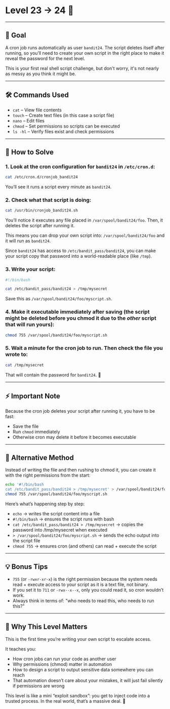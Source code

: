 # Level 23 → 24 🔐  

---

## 🎯 Goal  

A cron job runs automatically as user `bandit24`. The script deletes itself after running, so you’ll need to create your own script in the right place to make it reveal the password for the next level.  

This is your first real shell script challenge, but don't worry, it's not nearly as messy as you think it might be.

---

## 🛠 Commands Used  

- `cat` – View file contents  
- `touch` – Create text files (in this case a script file)
- `nano` – Edit files 
- `chmod` – Set permissions so scripts can be executed  
- `ls -hl` – Verify files exist and check permissions  

---

## 🚀 How to Solve  

### 1. Look at the cron configuration for `bandit24` in `/etc/cron.d`:  
   ```bash
   cat /etc/cron.d/cronjob_bandit24
   ```
   You’ll see it runs a script every minute as `bandit24`.  

### 2. Check what that script is doing:  
   ```bash
   cat /usr/bin/cronjob_bandit24.sh
   ```  
   You’ll notice it executes any file placed in `/var/spool/bandit24/foo`. Then, it deletes the script after running it.  

   This means you can drop your own script into: `/var/spool/bandit24/foo` and it will run as `bandit24`. 
   
   Since `bandit24` has access to `/etc/bandit_pass/bandit24`, you can make your script copy that password into a world-readable place (like `/tmp`).  

### 3. Write your script:
   ```bash  
   #!/bin/bash
   
   cat /etc/bandit_pass/bandit24 > /tmp/mysecret
   ```  
   Save this as `/var/spool/bandit24/foo/myscript.sh`.  

### 4. Make it executable **immediately after saving** (the script might be deleted before you chmod it due to the *other* script that will run yours):  
   ```bash
   chmod 755 /var/spool/bandit24/foo/myscript.sh
   ```

### 5. Wait a minute for the cron job to run. Then check the file you wrote to:  
   ```bash
   cat /tmp/mysecret
   ```
   That will contain the password for `bandit24`. 🎉  

---

## ⚡️ Important Note  

Because the cron job deletes your script after running it, you have to be fast:  
- Save the file  
- Run `chmod` immediately  
- Otherwise cron may delete it before it becomes executable  

---

## 🔄 Alternative Method  

Instead of writing the file and then rushing to chmod it, you can create it with the right permissions from the start:  

```bash
echo '#!/bin/bash
cat /etc/bandit_pass/bandit24 > /tmp/mysecret' > /var/spool/bandit24/foo/myscript.sh
chmod 755 /var/spool/bandit24/foo/myscript.sh
```
Here’s what’s happening step by step:

- `echo` → writes the script content into a file
- `#!/bin/bash` → ensures the script runs with bash
- `cat /etc/bandit_pass/bandit24 > /tmp/mysecret` → copies the password into /tmp/mysecret when executed
- `> /var/spool/bandit24/foo/myscript.sh` → sends the echo output into the script file
- `chmod 755` → ensures cron (and others) can read + execute the script

---

## 💡 Bonus Tips  

- `755` (or `-rwxr-xr-x`) is the right permission because the system needs read + execute access to your script as it is a text file, not binary.  
- If you set it to `711` or `-rwx--x--x`, only you could read it, so cron wouldn’t work.  
- Always think in terms of: "who needs to read this, who needs to run this?"  

---

## 🧠 Why This Level Matters  

This is the first time you’re writing your own script to escalate access.  

It teaches you:  

- How cron jobs can run your code as another user  
- Why permissions (chmod) matter in automation  
- How to design a script to output sensitive data somewhere you can reach  
- That automation doesn’t care about your mistakes, it will just fail silently if permissions are wrong  

This level is like a mini “exploit sandbox”: you get to inject code into a trusted process. In the real world, that’s a massive deal. 🚀  
